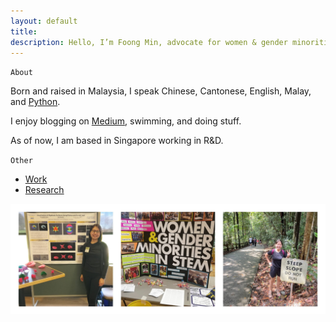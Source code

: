 ```yaml
---
layout: default
title:
description: Hello, I’m Foong Min, advocate for women & gender minorities in STEM. Enjoy learning, programming, and researching.
---
```

<!-- Global site tag (gtag.js) - Google Analytics -->
<script async src="https://www.googletagmanager.com/gtag/js?id=UA-98422769-4"></script>
<script>
  window.dataLayer = window.dataLayer || [];
  function gtag(){dataLayer.push(arguments);}
  gtag('js', new Date());

  gtag('config', 'UA-98422769-4');
</script>

`About`

Born and raised in Malaysia, I speak Chinese, Cantonese, English, Malay, and [Python](https://www.python.org/).

I enjoy blogging on [Medium](https://medium.com/@foongminwong), swimming, and doing stuff.

As of now, I am based in Singapore working in R&D.

`Other`
- [Work](https://linktr.ee/foongminwong)
- [Research](archive/research)

![About Me](assets/WFM_About_Me_5.jpg)

